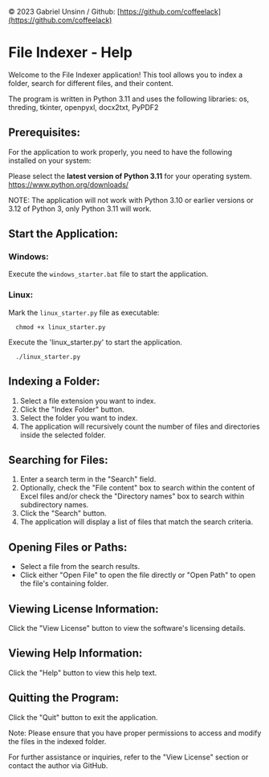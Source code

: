 © 2023 Gabriel Unsinn / Github: [https://github.com/coffeelack](https://github.com/coffeelack)

# File Indexer - Help

Welcome to the File Indexer application! This tool allows you to index a folder, 
search for different files, and their content.

The program is written in Python 3.11 and uses the following libraries:
os, threding, tkinter, openpyxl, docx2txt, PyPDF2

## Prerequisites:

For the application to work properly, you need to have the following installed on your system:

Please select the **latest version of Python 3.11** for your operating system.
https://www.python.org/downloads/

NOTE: The application will not work with Python 3.10 or earlier versions or 3.12 of Python 3, only Python 3.11 will work.

## Start the Application:

### Windows:

Execute the `windows_starter.bat` file to start the application.

### Linux:

Mark the `linux_starter.py` file as executable:

      chmod +x linux_starter.py

Execute the 'linux_starter.py' to start the application.

      ./linux_starter.py


## Indexing a Folder:

1. Select a file extension you want to index.
2. Click the "Index Folder" button.
3. Select the folder you want to index.
4. The application will recursively count the number of files and directories inside the selected folder.

## Searching for Files:

1. Enter a search term in the "Search" field.
2. Optionally, check the "File content" box to search within the content of Excel files
   and/or check the "Directory names" box to search within subdirectory names. 
4. Click the "Search" button.
5. The application will display a list of files that match the search criteria.

## Opening Files or Paths:

- Select a file from the search results.
- Click either "Open File" to open the file directly or "Open Path" to open the file's containing folder.

## Viewing License Information:

Click the "View License" button to view the software's licensing details.

## Viewing Help Information:

Click the "Help" button to view this help text.

## Quitting the Program:

Click the "Quit" button to exit the application.

Note: Please ensure that you have proper permissions to access and modify the files in the indexed folder.

For further assistance or inquiries, refer to the "View License" section or contact the author via GitHub.
